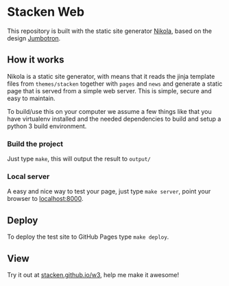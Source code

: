 # Stacken Web

This repository is built with the static site generator [Nikola](https://getnikola.com/),
based on the design [Jumbotron](http://getbootstrap.com/examples/jumbotron/).

## How it works

Nikola is a static site generator, with means that it reads the jinja template files from `themes/stacken` together with `pages` and `news` and generate a static page that is served from a simple web server. This is simple, secure and easy to maintain.

To build/use this on your computer we assume a few things like that you have virtualenv installed and the needed dependencies to build and setup a python 3 build environment.

### Build the project

Just type `make`, this will output the result to `output/`

### Local server

A easy and nice way to test your page, just type `make server`, point your browser to [localhost:8000](http://localhost:8000).

## Deploy

To deploy the test site to GitHub Pages type `make deploy`.

## View

Try it out at [stacken.github.io/w3](https://stacken.github.io/w3/), help me make it awesome!
